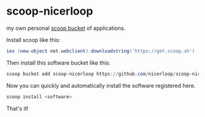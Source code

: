 # scoop-nicerloop

my own personal [scoop bucket](https://scoop.sh/) of applications.

Install scoop like this:
```powershell
iex (new-object net.webclient).downloadstring('https://get.scoop.sh')
```

Then install this software bucket like this:
```powershell
scoop bucket add scoop-nicerloop https://github.com/nicerloop/scoop-nicerloop
```

Now you can quickly and automatically install the software registered here.
```powershell
scoop install <software>
```

That's it!
